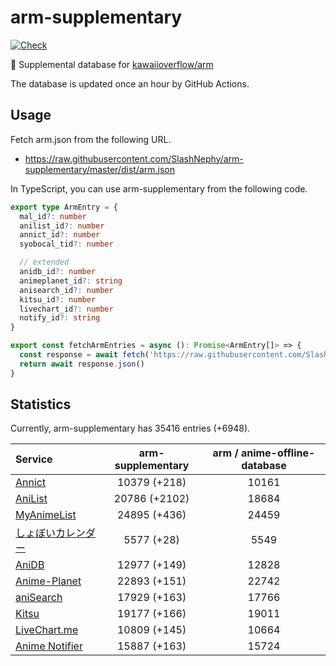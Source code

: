 # arm-supplementary

[![Check](https://github.com/SlashNephy/arm-supplementary/actions/workflows/check-node.yml/badge.svg)](https://github.com/SlashNephy/arm-supplementary/actions/workflows/check-node.yml)

💊 Supplemental database for [kawaiioverflow/arm](https://github.com/kawaiioverflow/arm)

The database is updated once an hour by GitHub Actions.

## Usage

Fetch arm.json from the following URL.

- https://raw.githubusercontent.com/SlashNephy/arm-supplementary/master/dist/arm.json

In TypeScript, you can use arm-supplementary from the following code.

```TypeScript
export type ArmEntry = {
  mal_id?: number
  anilist_id?: number
  annict_id?: number
  syobocal_tid?: number

  // extended
  anidb_id?: number
  animeplanet_id?: string
  anisearch_id?: number
  kitsu_id?: number
  livechart_id?: number
  notify_id?: string
}

export const fetchArmEntries = async (): Promise<ArmEntry[]> => {
  const response = await fetch('https://raw.githubusercontent.com/SlashNephy/arm-supplementary/master/dist/arm.json')
  return await response.json()
}
```

## Statistics

Currently, arm-supplementary has 35416 entries (+6948).

| Service                                     | arm-supplementary | arm / anime-offline-database |
| :------------------------------------------ | :---------------: | :--------------------------: |
| [Annict](https://annict.com)                |   10379 (+218)    |            10161             |
| [AniList](https://anilist.co)               |   20786 (+2102)   |            18684             |
| [MyAnimeList](https://myanimelist.net)      |   24895 (+436)    |            24459             |
| [しょぼいカレンダー](https://cal.syoboi.jp) |    5577 (+28)     |             5549             |
| [AniDB](https://anidb.net)                  |   12977 (+149)    |            12828             |
| [Anime-Planet](https://anime-planet.com)    |   22893 (+151)    |            22742             |
| [aniSearch](https://anisearch.com)          |   17929 (+163)    |            17766             |
| [Kitsu](https://kitsu.io)                   |   19177 (+166)    |            19011             |
| [LiveChart.me](https://livechart.me)        |   10809 (+145)    |            10664             |
| [Anime Notifier](https://notify.moe)        |   15887 (+163)    |            15724             |
